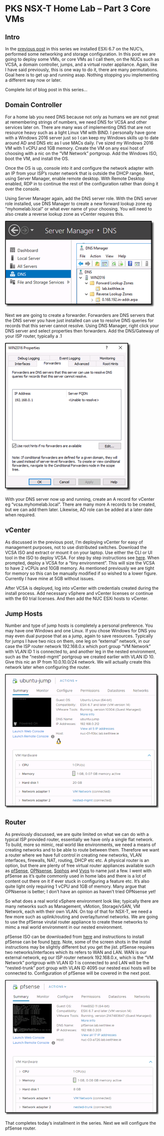 
# PKS NSX-T Home Lab – Part 3 Core VMs

## Intro

In the [previous post](./pks-lab-part-2-nuc-setup.md) in this series we installed ESXi 6.7 on the NUC’s, performed some networking and storage configuration. In this post we are going to deploy some VMs, or core VMs as I call them, on the NUCs such as VCSA, a domain controller, jumps, and a virtual router appliance. Again, like I have said previously, this is one way to do it, there are many permutations. Goal here is to get up and running asap. Nothing stopping you implementing a different way now or later.

Complete list of blog post in this series…

## Domain Controller

For a home lab you need DNS because not only as humans we are not great at remembering strings of numbers, we need DNS for VCSA and other services later on. There are many was of implementing DNS that are not resource heavy such as a light Linux VM with BIND. I personally have gone with a Windows 2016 server just so I can keep my Windows skills up to date around AD and DNS etc as I use MACs daily. I’ve sized my Windows 2016 VM with 1 vCPU and 1GB memory. Create the VM on any esxi host of choosing with a nic on the “VM Network” portgroup. Add the Windows ISO, boot the VM, and install the OS.

Once the OS is up, console into it and configure the network adapter with an IP from your ISP’s router network that is outside the DHCP range. Next, using Server Manager, enable remote desktop. With Remote Desktop enabled, RDP in to continue the rest of the configuration rather than doing it over the console.

Using Server Manager again, add the DNS server role. With the DNS server role installed, use DNS Manager to create a new forward lookup zone eg “myhomelab.local” or what ever name of your choosing. You will need to also create a reverse lookup zone as vCenter requires this.

![](./img/dns.png)

Next we are going to create a forwarder. Forwarders are DNS servers that the DNS server you have just installed can use to resolve DNS queries for records that this server cannot resolve. Using DNS Manager, right click your DNS server and select properties then forwarders. Add the DNS/Gateway of your ISP router, typically a .1

![](./img/dns_forwarder.png)

With your DNS server now up and running, create an A record for vCenter eg “vcsa.myhomelab.local”. There are many more A records to be created, but we can add them later. Likewise, AD role can be added at a later date when required.

## vCenter

As discussed in the previous post, I’m deploying vCenter for easy of management purposes, not to use distributed switches. Download the VCSA ISO and extract or mount it on your laptop. Use either the CLI or UI tool in the ISO to deploy VCSA. For step by step instructions see [here](https://docs.vmware.com/en/VMware-vSphere/6.7/com.vmware.vcenter.install.doc/GUID-F06BA415-66D8-42CD-9151-701BBBCE8D65.html). When prompted, deploy a VCSA for a “tiny environment”. This will size the VCSA to have 2 vCPUs and 10GB memory. As mentioned previously we are tight for memory so this can be manually modified if so wished to a lower figure. Currently I have mine at 5GB without issues.

After VCSA is deployed, log into vCenter with credentials created during the install process. Add necessary vSphere and vCenter licenses or continue with the 60 trial licenses. And then add the NUC ESXi hosts to vCenter.

## Jump Hosts

Number and type of jump hosts is completely a personal preference. You may have one Windows and one Linux. If you chose Windows for DNS you may even dual purpose that as a jump, again to save resources. Typically for jumps I have two nics on them, one leg on “external” network, in our case the ISP router network 192.168.0.x which port group “VM Network” with VLAN ID 1 is connected to, and another leg in the nested environment, such as the “nested-mgmt” portgroup we created earlier with VLAN ID 10. Give this nic an IP from 10.0.10.0/24 network. We will actually create this network later when configuring the router.

![](./img/ubuntu_jump.png)

## Router

As previously discussed, we are quite limited on what we can do with a typical ISP provided router, essentially we have only a single flat network. To build, more so mimic, real world like environments, we need a means of creating networks and to be able to route between them. Therefore we want a router where we have full control in creating new networks, VLAN interfaces, firewalls, NAT, routing, DHCP etc etc. A physical router is an option, but there are plenty of free virtual router appliances available such as [pfSense](https://www.pfsense.org/), [OPNsense](https://opnsense.org/), [Sophos](https://www.sophos.com/) and [Vyos](https://vyos.io/) to name just a few. I went with pfSense as it’s quite commonly used in home labs and there is a lot of content out there on it if ever stuck in configuring a feature etc. It’s also quite light only requiring 1 vCPU and 1GB of memory. Many argue that OPNsense is better; I don’t have an opinion as haven’t tried OPNsense yet!

So what does a real world vSphere environment look like; typically there are many networks such as Management, vMotion, Storage/vSAN, VM Network, each with their own VLAN. On top of that for NSX-T, we need a few more such as uplink/routing and overlay/tunnel networks. We are going to use the pfSense virutal router appliance to create these networks to mimc a real world environment in our nested environment.

pfSense ISO can be downloaded from [here](https://www.pfsense.org/download/) and instructions to install pfSense can be found [here](https://www.netgate.com/docs/pfsense/virtualization/virtualizing-pfsense-with-vmware-vsphere-esxi.html). Note, some of the screen shots in the install instructions may be slightly different but you get the jist. pfSense requires two networks/interfaces which its refers to WAN and LAN. WAN is our external network, eg our ISP router network 192.168.0.x, which is the “VM Network” portgroup with VLAN ID 1 is connected to and LAN will be the “nested-trunk” port group with VLAN ID 4095 our nested esxi hosts will be connected to. Configuration of pfSense will be covered in the next post.

![](./img/pfsense.png)

That completes today’s installment in the series. Next we will configure the pfSense router.
